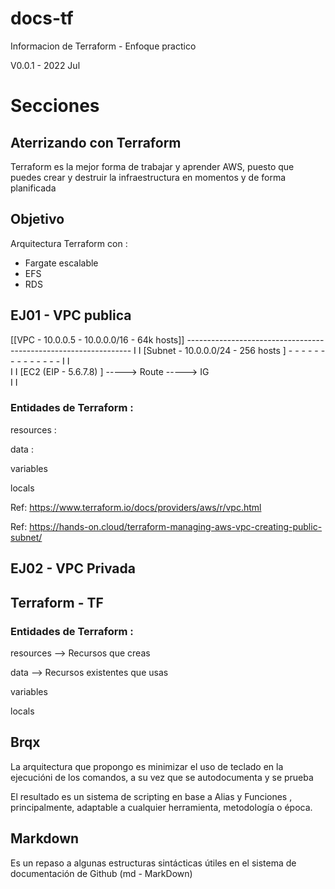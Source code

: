 # docs-tf
Informacion de Terraform - Enfoque practico

V0.0.1 - 2022 Jul

# Secciones

## Aterrizando con Terraform

Terraform es la mejor forma de trabajar y aprender AWS, puesto que puedes crear y destruir la infraestructura en momentos y de forma planificada

## Objetivo 

Arquitectura Terraform con : 

- Fargate escalable
- EFS
- RDS


## EJ01 - VPC publica

[[VPC - 10.0.0.5 - 10.0.0.0/16 - 64k hosts]] ----------------------------------------------------------------
   I
   I  [Subnet - 10.0.0.0/24 - 256 hosts ] - - - - - -- - - - - - - - 
   I     I   
   I     I   [EC2 (EIP - 5.6.7.8) ]  -----> Route -----> IG  
   I     I

### Entidades de Terraform : 

resources :

data : 

variables 

locals




Ref: https://www.terraform.io/docs/providers/aws/r/vpc.html

Ref: https://hands-on.cloud/terraform-managing-aws-vpc-creating-public-subnet/

## EJ02 - VPC Privada


## Terraform - TF

### Entidades de Terraform : 

resources --> Recursos que creas

data --> Recursos existentes que usas

variables 

locals



## Brqx

La arquitectura que propongo es minimizar el uso de teclado en la ejecucióni de los comandos, a su vez que se autodocumenta y se prueba

El resultado es un sistema de scripting en base a Alias y Funciones , principalmente, adaptable a cualquier herramienta, metodología o época.


## Markdown

Es un repaso a algunas estructuras sintácticas útiles en el sistema de documentación de Github (md - MarkDown)
